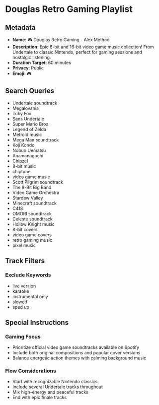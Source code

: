 # Douglas Retro Gaming Playlist

## Metadata
- **Name**: 🎮 Douglas Retro Gaming - Alex Method
- **Description**: Epic 8-bit and 16-bit video game music collection! From Undertale to classic Nintendo, perfect for gaming sessions and nostalgic listening.
- **Duration Target**: 60 minutes
- **Privacy**: Public
- **Emoji**: 🎮

## Search Queries
- Undertale soundtrack
- Megalovania
- Toby Fox
- Sans Undertale
- Super Mario Bros
- Legend of Zelda
- Metroid music
- Mega Man soundtrack
- Koji Kondo
- Nobuo Uematsu
- Anamanaguchi
- Chipzel
- 8-bit music
- chiptune
- video game music
- Scott Pilgrim soundtrack
- The 8-Bit Big Band
- Video Game Orchestra
- Stardew Valley
- Minecraft soundtrack
- C418
- OMORI soundtrack
- Celeste soundtrack
- Hollow Knight music
- 8-bit covers
- video game covers
- retro gaming music
- pixel music

## Track Filters
### Exclude Keywords
- live version
- karaoke
- instrumental only
- slowed
- sped up

## Special Instructions

### Gaming Focus
- Prioritize official video game soundtracks available on Spotify
- Include both original compositions and popular cover versions
- Balance energetic action themes with calming background music

### Flow Considerations
- Start with recognizable Nintendo classics
- Include several Undertale tracks throughout
- Mix high-energy and peaceful tracks
- End with epic finale tracks
